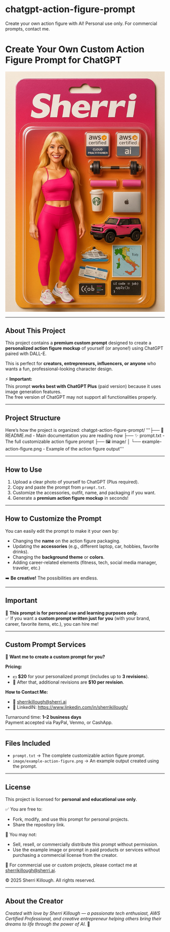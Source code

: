 # chatgpt-action-figure-prompt
Create your own action figure with AI! Personal use only. For commercial prompts, contact me.
# Create Your Own Custom Action Figure Prompt for ChatGPT

![Example Image](./image/example-action-figure.png)

---

## About This Project

This project contains a **premium custom prompt** designed to create a **personalized action figure mockup** of yourself (or anyone!) using ChatGPT paired with DALL-E. 

This is perfect for **creators, entrepreneurs, influencers, or anyone** who wants a fun, professional-looking character design.

⚡ **Important:**  
This prompt **works best with ChatGPT Plus** (paid version) because it uses image generation features.  
The free version of ChatGPT may not support all functionalities properly.

---
## Project Structure

Here’s how the project is organized:
chatgpt-action-figure-prompt/
'''├── 📄 README.md - Main documentation you are reading now
├── ✨ prompt.txt - The full customizable action figure prompt
├── 🖼️ image/
│   └── example-action-figure.png - Example of the action figure output'''

---
## How to Use

1. Upload a clear photo of yourself to ChatGPT (Plus required).
2. Copy and paste the prompt from `prompt.txt`.
3. Customize the accessories, outfit, name, and packaging if you want.
4. Generate a **premium action figure mockup** in seconds!

---

## How to Customize the Prompt

You can easily edit the prompt to make it your own by:
- Changing the **name** on the action figure packaging.
- Updating the **accessories** (e.g., different laptop, car, hobbies, favorite drinks).
- Changing the **background theme** or **colors**.
- Adding career-related elements (fitness, tech, social media manager, traveler, etc.)

➡️ **Be creative!** The possibilities are endless.

---

## Important

🚫 **This prompt is for personal use and learning purposes only.**  
✅ If you want a **custom prompt written just for you** (with your brand, career, favorite items, etc.), you can hire me!

---

## Custom Prompt Services

🎨 **Want me to create a custom prompt for you?**

**Pricing:**
- 💵 **$20** for your personalized prompt (includes up to **3 revisions**).
- 🔁 After that, additional revisions are **$10 per revision**.

**How to Contact Me:**  
- 📧 sherrikillough@sherri.ai 
- 📱 LinkedIN: https://www.linkedin.com/in/sherrikillough/

Turnaround time: **1–2 business days**  
Payment accepted via PayPal, Venmo, or CashApp.

---

## Files Included

- `prompt.txt` → The complete customizable action figure prompt.
- `image/example-action-figure.png` → An example output created using the prompt.

---

## License

This project is licensed for **personal and educational use only**.

✅ You are free to:
- Fork, modify, and use this prompt for personal projects.
- Share the repository link.

🚫 You may not:
- Sell, resell, or commercially distribute this prompt without permission.
- Use the example image or prompt in paid products or services without purchasing a commercial license from the creator.

💬 For commercial use or custom projects, please contact me at sherrikillough@sherri.ai.

© 2025 Sherri Killough. All rights reserved.

---

## About the Creator

*Created with love by Sherri Killough — a passionate tech enthusiast, AWS Certified Professional, and creative entrepreneur helping others bring their dreams to life through the power of AI.* 🌟
